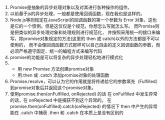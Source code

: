 1. Promise是抽象的异步处理对象以及对其进行各种操作的组件。
2. 以前基于js的异步处理，一般都是使用回调函数，现在我也是这样的。
3. Node.js等则规定在JavaScript的回调函数的第一个参数为 Error 对象，这也是它的一个惯例。但是这仅仅是个规范，你想怎么写就怎么写。
而Promise则是把类似的异步处理对象和处理规则进行规范化， 并按照采用统一的接口来编写，除promise对象规定的方法(这里的 then 或 catch)以外的方法都是不可以使用的，
而不会像回调函数方式那样可以自己自由的定义回调函数的参数，而必须严格遵守固定、统一的编程方式来编写代码
4. promise的功能是可以将复杂的异步处理轻松地进行模式化
5.  - 用 new Promise 方法创建promise对象
    - 用.then 或 .catch 添加promise对象的处理函数
6. Promise.resolve，可以认为它的作用就是将传递给它的参数填充（Fulfilled）到promise对象后并返回这个promise对象。
7. 使用promise.then(onFulfilled, onRejected) 的话
   在 onFulfilled 中发生异常的话，在 onRejected 中是捕获不到这个异常的。
   在 promise.then(onFulfilled).catch(onRejected) 的情况下
   then 中产生的异常能在 .catch 中捕获
   .then 和 .catch 在本质上是没有区别的
